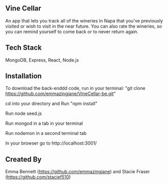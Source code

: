 ## Vine Cellar
An app that lets you track all of the wineries in Napa that you've previously visited or wish to visit in the near future. You can also rate the wineries, so you can remind yourself to come back or to never return again.

## Tech Stack
MongoDB, Express, React, Node.js

## Installation

To download the back-enddd code, run in your terminal: "git clone https://github.com/emmazingjane/VineCellar-be.git"

cd into your directory and Run "npm install"

Run node seed.js

Run mongod in a tab in your terminal

Run nodemon in a second terminal tab

In your browser go to http://localhost:3001/ 

## Created By
Emma Bennett (https://github.com/emmazingjane)
and 
Stacie Fraser (https://github.com/stacief510)

